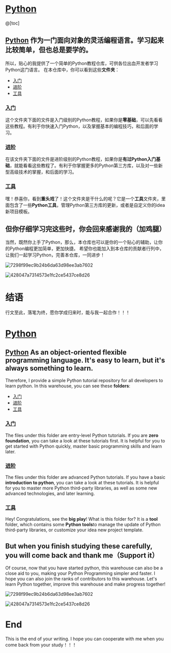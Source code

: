 # [Python](https://github.com/Melendez1209/python)

@[toc]

## [Python](https://python.org/) 作为一门面向对象的灵活编程语言。学习起来比较简单，但也总是要学的。

所以，贴心的我提供了一个简单的Python教程仓库，可供各位出血开发者学习Python这门语言。 在本仓库中，你可以看到这些**文件夹**：

- [入门](###入门)
- [进阶](###进阶)
- [工具](###工具)

### [入门](https://github.com/Melendez1209/Python-study/tree/main/%E5%85%A5%E9%97%A8)

这个文件夹下面的文件是入门级别的Python教程，如果你是**零基础**，可以先看看这些教程。有利于你快速入门Python，以及掌握基本的编程技巧，和后面的学习。

### [进阶](https://github.com/Melendez1209/Python-study/tree/main/%E8%BF%9B%E9%98%B6)

在该文件夹下面的文件是进阶级别的Python教程，如果你是**有过Python入门基础**，就能看看这些教程了。有利于你掌握更多的Python第三方库，以及对一些新型高级技术的掌握，和后面的学习。

### [工具](https://github.com/Melendez1209/Python-study/tree/main/%E5%B7%A5%E5%85%B7)

嘿！恭喜你，看到**重头戏**了！这个文件夹是干什么的呢？它是一个**工具**文件夹，里面包含了一些**Python工具**，管理Python第三方库的更新，或者是自定义你的idea新项目模板。

## 但你仔细学习完这些时，你会回来感谢我的（加鸡腿）

当然，既然你上手了Python，那么，本仓库也可以是你的一个贴心的辅助，让你的Python编程更加简单，更加快捷。 希望你也能加入到本仓库的贡献者行列中，让我们一起学习Python，完善本仓库，一同进步！

![7298f99ec9b24b6da63d98ee3ab7602](https://user-images.githubusercontent.com/92637479/169689274-517b7914-7275-40b6-b725-aa76235f67e5.jpg)

![428047a7314573e1fc2ce5437ce8d26](https://user-images.githubusercontent.com/92637479/169689267-679b3dab-e9ee-4355-a7e2-69b9c1268782.jpg)


# 结语

行文至此，落笔为终，愿你学成归来时，能与我一起合作！！！

# [Python](https://github.com/Melendez1209/python)

## [Python](https://python.org/) As an object-oriented flexible programming language. It's easy to learn, but it's always something to learn.

Therefore, I provide a simple Python tutorial repository for all developers to learn python. In this warehouse, you can
see these **folders**:

- [入门](###入门)
- [进阶](###进阶)
- [工具](###工具)

### [入门](https://github.com/Melendez1209/Python-study/tree/main/%E5%85%A5%E9%97%A8)

The files under this folder are entry-level Python tutorials. If you are **zero foundation**, you can take a look at
these tutorials first. It is helpful for you to get started with Python quickly, master basic programming skills and
learn later.

### [进阶](https://github.com/Melendez1209/Python-study/tree/main/%E8%BF%9B%E9%98%B6)

The files under this folder are advanced Python tutorials. If you have a basic **introduction to python**, you can take
a look at these tutorials. It is helpful for you to master more Python third-party libraries, as well as some new
advanced technologies, and later learning.

### [工具](https://github.com/Melendez1209/Python-study/tree/main/%E5%B7%A5%E5%85%B7)

Hey! Congratulations, see the **big play**! What is this folder for? It is a **tool** folder, which contains some
**Python tools**to manage the update of Python third-party libraries, or customize your idea new project template.

## But when you finish studying these carefully, you will come back and thank me（Support it）

Of course, now that you have started python, this warehouse can also be a close aid to you, making your Python
Programming simpler and faster. I hope you can also join the ranks of contributors to this warehouse. Let's learn Python
together, improve this warehouse and make progress together!

![7298f99ec9b24b6da63d98ee3ab7602](https://user-images.githubusercontent.com/92637479/169689274-517b7914-7275-40b6-b725-aa76235f67e5.jpg)

![428047a7314573e1fc2ce5437ce8d26](https://user-images.githubusercontent.com/92637479/169689267-679b3dab-e9ee-4355-a7e2-69b9c1268782.jpg)


# End

This is the end of your writing. I hope you can cooperate with me when you come back from your study！！！
